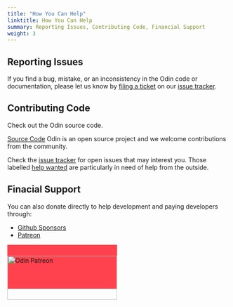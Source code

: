 ```yaml
---
title: "How You Can Help"
linktitle: How You Can Help
summary: Reporting Issues, Contributing Code, Financial Support
weight: 3
---
```


## Reporting Issues
If you find a bug, mistake, or an inconsistency in the Odin code or documentation, please let us know by [filing a ticket](https://github.com/odin-lang/odin/issues/new) on our [issue tracker](https://github.com/odin-lang/odin/issues).


## Contributing Code

Check out the Odin source code.

[Source Code](https://github.com/odin-lang/Odin)
Odin is an open source project and we welcome contributions from the community.

Check the [issue tracker](https://github.com/odin-lang/odin/issues) for open issues that may interest you. Those labelled [help wanted](https://github.com/odin-lang/Odin/issues?q=is%3Aopen+is%3Aissue+label%3A%22help+wanted%22) are particularly in need of help from the outside.

## Finacial Support

You can also donate directly to help development and paying developers through:
* [Github Sponsors](https://github.com/sponsors/odin-lang)
* [Patreon](https://www.patreon.com/gingerbill)

<a href="https://www.patreon.com/gingerbill">
<div style="background-color: #FF424D; height: 100px!important; width: 250px">
	<img src="/Digital-Patreon-Wordmark_White.png" alt="Odin Patreon" style="margin: 25px auto; width: 100%;">
</div>
</a>